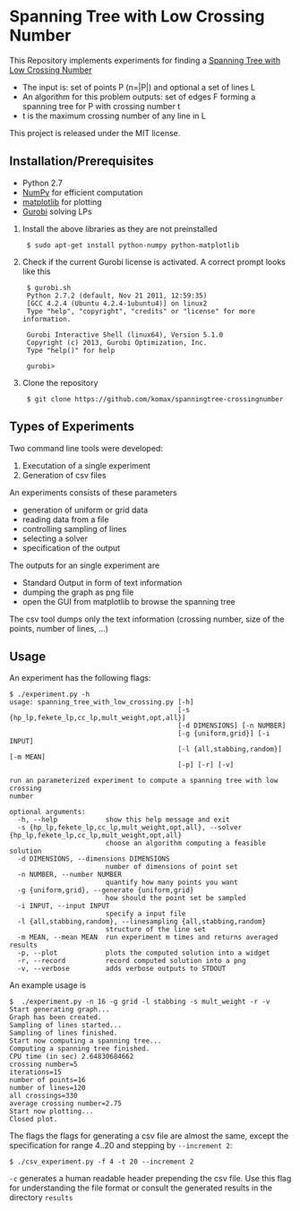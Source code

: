 # Spanning Tree with Low Crossing Number
This Repository implements experiments for finding a [Spanning Tree with Low Crossing Number](
http://arxiv.org/abs/cs/0310034)
- The input is: set of points P (n=|P|) and optional a set of lines L
- An algorithm for this problem outputs: set of edges F forming a spanning tree for P with crossing number t
- t is the maximum crossing number of any line in L

This project is released under the MIT license.

## Installation/Prerequisites
* Python 2.7
* [NumPy](http://www.numpy.org/) for efficient computation
* [matplotlib](http://matplotlib.org/) for plotting
* [Gurobi](http://www.gurobi.com/) solving LPs

1. Install the above libraries as they are not preinstalled


        $ sudo apt-get install python-numpy python-matplotlib


2. Check if the current Gurobi license is activated. A correct prompt looks
   like this


        $ gurobi.sh 
        Python 2.7.2 (default, Nov 21 2011, 12:59:35) 
        [GCC 4.2.4 (Ubuntu 4.2.4-1ubuntu4)] on linux2
        Type "help", "copyright", "credits" or "license" for more information.

        Gurobi Interactive Shell (linux64), Version 5.1.0
        Copyright (c) 2013, Gurobi Optimization, Inc.
        Type "help()" for help
    
        gurobi> 


3. Clone the repository


        $ git clone https://github.com/komax/spanningtree-crossingnumber



## Types of Experiments
Two command line tools were developed:
1. Executation of a single experiment
2. Generation of csv files

An experiments consists of these parameters
* generation of uniform or grid data
* reading data from a file
* controlling sampling of lines
* selecting a solver
* specification of the output

The outputs for an single experiment are
* Standard Output in form of text information
* dumping the graph as png file
* open the GUI from matplotlib to browse the spanning tree

The csv tool dumps only the text information (crossing number, size of the
points, number of lines, ...)

## Usage
An experiment has the following flags:

    $ ./experiment.py -h
    usage: spanning_tree_with_low_crossing.py [-h]
                                              [-s {hp_lp,fekete_lp,cc_lp,mult_weight,opt,all}]
                                              [-d DIMENSIONS] [-n NUMBER]
                                              [-g {uniform,grid}] [-i INPUT]
                                              [-l {all,stabbing,random}] [-m MEAN]
                                              [-p] [-r] [-v]

    run an parameterized experiment to compute a spanning tree with low crossing
    number

    optional arguments:
      -h, --help            show this help message and exit
      -s {hp_lp,fekete_lp,cc_lp,mult_weight,opt,all}, --solver {hp_lp,fekete_lp,cc_lp,mult_weight,opt,all}
                            choose an algorithm computing a feasible solution
      -d DIMENSIONS, --dimensions DIMENSIONS
                            number of dimensions of point set
      -n NUMBER, --number NUMBER
                            quantify how many points you want
      -g {uniform,grid}, --generate {uniform,grid}
                            how should the point set be sampled
      -i INPUT, --input INPUT
                            specify a input file
      -l {all,stabbing,random}, --linesampling {all,stabbing,random}
                            structure of the line set
      -m MEAN, --mean MEAN  run experiment m times and returns averaged results
      -p, --plot            plots the computed solution into a widget
      -r, --record          record computed solution into a png
      -v, --verbose         adds verbose outputs to STDOUT


An example usage is

    $  ./experiment.py -n 16 -g grid -l stabbing -s mult_weight -r -v
    Start generating graph...
    Graph has been created.
    Sampling of lines started...
    Sampling of lines finished.
    Start now computing a spanning tree...
    Computing a spanning tree finished.
    CPU time (in sec) 2.64830684662
    crossing number=5
    iterations=15
    number of points=16
    number of lines=120
    all crossings=330
    average crossing number=2.75
    Start now plotting...
    Closed plot.

The flags the flags for generating a csv file are almost the same, except the
specification for range 4..20 and stepping by `--increment 2`:

    $ ./csv_experiment.py -f 4 -t 20 --increment 2

``-c`` generates a human readable header prepending the csv file. Use this flag
for understanding the file format or consult the generated results in the
directory `results`
